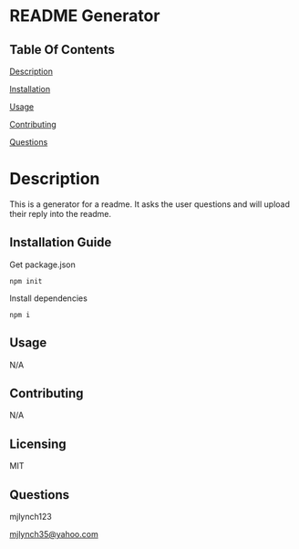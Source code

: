 # README Generator

## Table Of Contents


[Description](#description)


[Installation](#installation)


[Usage](#usage)


[Contributing](#contributing)


[Questions](#questions)


# Description
This is a generator for a readme. It asks the user questions and will upload their reply into the readme. 

## Installation Guide

Get package.json

    npm init

Install dependencies

    npm i

## Usage
N/A

## Contributing
N/A

## Licensing
MIT

## Questions

mjlynch123


mjlynch35@yahoo.com

